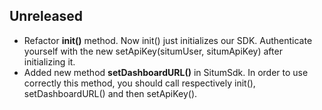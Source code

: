 ## Unreleased

* Refactor **init()** method. Now init() just initializes our SDK. Authenticate yourself with the new setApiKey(situmUser, situmApiKey) after initializing it.
* Added new method **setDashboardURL()** in SitumSdk. In order to use correctly this method, you should call respectively init(), setDashboardURL() and then setApiKey().

